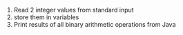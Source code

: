 1. Read 2 integer values from standard input
2. store them in variables
3. Print results of all binary arithmetic operations from Java